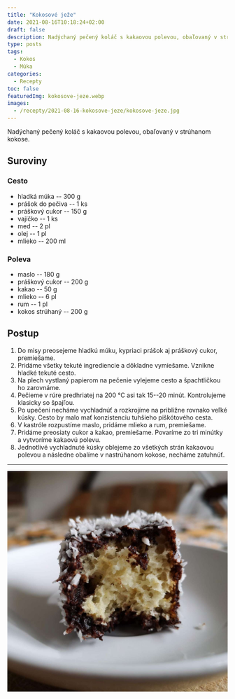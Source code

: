 ```yaml
---
title: "Kokosové ježe"
date: 2021-08-16T10:18:24+02:00
draft: false
description: Nadýchaný pečený koláč s kakaovou polevou, obaľovaný v strúhanom kokose.
type: posts
tags:
  - Kokos
  - Múka
categories:
  - Recepty
toc: false
featuredImg: kokosove-jeze.webp
images:
  - /recepty/2021-08-16-kokosove-jeze/kokosove-jeze.jpg
---
```


Nadýchaný pečený koláč s kakaovou polevou, obaľovaný v strúhanom kokose.

## Suroviny

### Cesto

- hladká múka -- 300 g
- prášok do pečiva -- 1 ks
- práškový cukor -- 150 g
- vajíčko -- 1 ks
- med -- 2 pl
- olej -- 1 pl
- mlieko -- 200 ml

### Poleva

- maslo -- 180 g
- práškový cukor -- 200 g
- kakao -- 50 g
- mlieko -- 6 pl
- rum -- 1 pl
- kokos strúhaný -- 200 g

## Postup

1. Do misy preosejeme hladkú múku, kypriaci prášok aj práškový cukor, premiešame.
2. Pridáme všetky tekuté ingrediencie a dôkladne vymiešame. Vznikne hladké tekuté cesto.
3. Na plech vystlaný papierom na pečenie vylejeme cesto a špachtličkou ho zarovnáme.
4. Pečieme v rúre predhriatej na 200 °C asi tak 15--20 minút. Kontrolujeme klasicky so špajľou.
5. Po upečení necháme vychladnúť a rozkrojíme na približne rovnako veľké kúsky. Cesto by malo mať konzistenciu tuhšieho piškótového cesta.
6. V kastróle rozpustíme maslo, pridáme mlieko a rum, premiešame.
7. Pridáme preosiaty cukor a kakao, premiešame. Povaríme zo tri minútky a vytvoríme kakaovú polevu.
8. Jednotlivé vychladnuté kúsky oblejeme zo všetkých strán kakaovou polevou a následne obalíme v nastrúhanom kokose, necháme zatuhnúť.

---

![Kokosové ježe](kokosove-jeze.jpg "Kokosový jež v reze (autor: zwieratko, 2021)")
